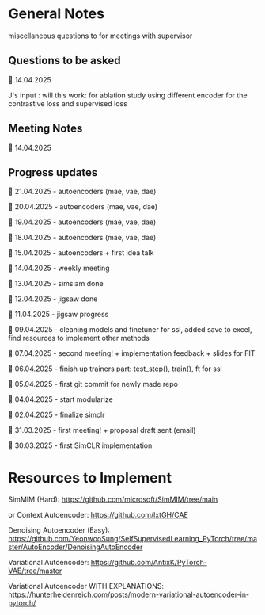 # General Notes

miscellaneous questions to for meetings with supervisor 

## Questions to be asked

📅 14.04.2025

J's input : will this work: for ablation study using different encoder for the contrastive loss and supervised loss

## Meeting Notes

📅 14.04.2025

## Progress updates

📅 21.04.2025 - autoencoders (mae, vae, dae)

📅 20.04.2025 - autoencoders (mae, vae, dae)

📅 19.04.2025 - autoencoders (mae, vae, dae)

📅 18.04.2025 - autoencoders (mae, vae, dae)

📅 15.04.2025 - autoencoders + first idea talk

📅 14.04.2025 - weekly meeting 

📅 13.04.2025 - simsiam done

📅 12.04.2025 - jigsaw done

📅 11.04.2025 - jigsaw progress

📅 09.04.2025 - cleaning models and finetuner for ssl, added save to excel, find resources to implement other methods

📅 07.04.2025 - second meeting! + implementation feedback + slides for FIT

📅 06.04.2025 - finish up trainers part: test_step(), train(), ft for ssl

📅 05.04.2025 - first git commit for newly made repo

📅 04.04.2025 - start modularize

📅 02.04.2025 - finalize simclr

📅 31.03.2025 - first meeting! + proposal draft sent (email)

📅 30.03.2025 - first SimCLR implementation

# Resources to Implement

SimMIM (Hard): https://github.com/microsoft/SimMIM/tree/main

or Context Autoencoder: https://github.com/lxtGH/CAE

Denoising Autoencoder (Easy): https://github.com/YeonwooSung/SelfSupervisedLearning_PyTorch/tree/master/AutoEncoder/DenoisingAutoEncoder

Variational Autoencoder: https://github.com/AntixK/PyTorch-VAE/tree/master 

Variational Autoencoder WITH EXPLANATIONS: https://hunterheidenreich.com/posts/modern-variational-autoencoder-in-pytorch/


